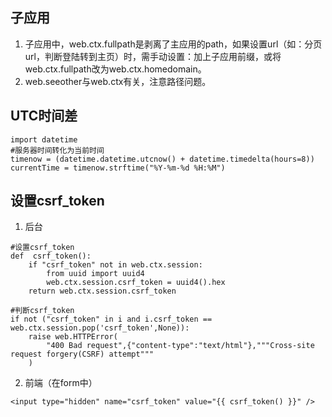 
## 子应用
1. 子应用中，web.ctx.fullpath是剥离了主应用的path，如果设置url（如：分页url，判断登陆转到主页）时，需手动设置：加上子应用前缀，或将web.ctx.fullpath改为web.ctx.homedomain。
2. web.seeother与web.ctx有关，注意路径问题。

## UTC时间差
```
import datetime
#服务器时间转化为当前时间
timenow = (datetime.datetime.utcnow() + datetime.timedelta(hours=8))
currentTime = timenow.strftime("%Y-%m-%d %H:%M")
```
## 设置csrf_token
1. 后台
```
#设置csrf_token
def  csrf_token():
    if "csrf_token" not in web.ctx.session:
        from uuid import uuid4
        web.ctx.session.csrf_token = uuid4().hex
    return web.ctx.session.csrf_token

#判断csrf_token
if not ("csrf_token" in i and i.csrf_token == web.ctx.session.pop('csrf_token',None)):
    raise web.HTTPError(
        "400 Bad request",{"content-type":"text/html"},"""Cross-site request forgery(CSRF) attempt"""
    )
```
2. 前端（在form中）
```
<input type="hidden" name="csrf_token" value="{{ csrf_token() }}" />
```

